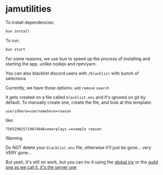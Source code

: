# jamutilities

To install dependencies:

```bash
bun install
```

To run:

```bash
bun start
```

For some reasons, we use bun to speed up the process of installing and starting the app, unlike nodejs and npm/yarn.

You can also blacklist discord users with `/blacklist` with bunch of selections

Currently, we have those options:
`add`
`remove`
`search`

It gets created on a file called `blacklist.env` and it's ignored on git by default.
To manually create one, create the file, and look at this template:

`useridhere=usernamehere=reason`

like:

`756529025719074846=omarplayz.=example reason`

> [!WARNING]  
> Do NOT delete your `blacklist.env` file, otherwise it'll just be gone... very VERY gone...

But yeah, it's still on work, but you can inv it using the [global inv](https://discord.com/oauth2/authorize?client_id=1299803479308767355) or the [guild one as we call it, it's the server one](https://discord.com/oauth2/authorize?client_id=1299803479308767355&permissions=8&integration_type=0&scope=bot+applications.commands)
